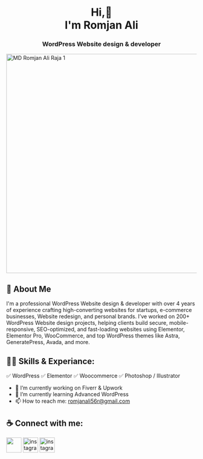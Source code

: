 <h1 align="center">Hi,👋 <br> I'm Romjan Ali 
  
<h3 align="center">WordPress Website design & developer</h3>

<img width="2000" height="580" alt="MD Romjan Ali Raja 1" src="https://github.com/user-attachments/assets/555df46d-f974-496d-9739-a2bbbfbbafa6" />

## 🚀 About Me
I'm a professional WordPress Website design & developer with over 4 years of experience crafting high-converting websites for startups, e-commerce businesses, Website redesign, and personal brands. I’ve worked on 200+ WordPress Website design projects, helping clients build secure, mobile-responsive, SEO-optimized, and fast-loading websites using Elementor, Elementor Pro, WooCommerce, and top WordPress themes like Astra, GeneratePress, Avada, and more.

## 👨‍💻 Skills & Experiance: 
✅ WordPress 
✅ Elementor 
✅ Woocommerce 
✅ Photoshop / Illustrator

- 🔭 I’m currently working on Fiverr & Upwork 
- 🌱 I’m currently learning Advanced WordPress 
- 📫 How to reach me: romjanali56r@gmail.com 

## ☕ Connect with me:

[<img
src="https://github.com/user-attachments/assets/321fafc3-604e-423b-ba7a-6051b0e00cda" height='40'>](https://www.facebook.com/romjanaliraja) 
[<img
src='https://github.com/user-attachments/assets/46d28c6e-bd4d-4add-8b20-f880632cc49b' alt='instagram' height='40'>](https://www.instagram.com/rajaali7766vision) 
[<img
src='https://github.com/user-attachments/assets/b0d7f6ad-4747-4e5c-a13b-37e71d6b845f' alt='instagram' height='40'>](https://www.linkedin.com/in/romjanali5756r/) 
